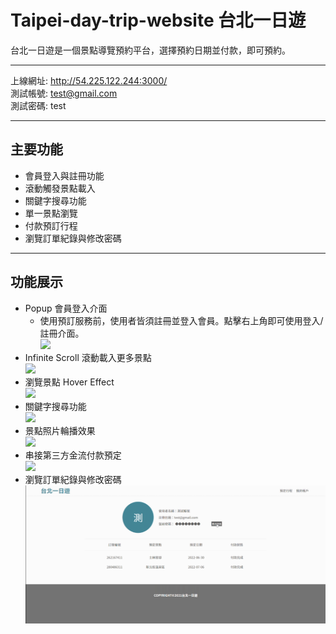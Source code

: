 # Taipei-day-trip-website 台北一日遊 
台北一日遊是一個景點導覽預約平台，選擇預約日期並付款，即可預約。  

----  

上線網址: http://54.225.122.244:3000/  
測試帳號: test@gmail.com  
測試密碼: test  

----  

## 主要功能  
+ 會員登入與註冊功能
+ 滾動觸發景點載入
+ 關鍵字搜尋功能
+ 單一景點瀏覽
+ 付款預訂行程
+ 瀏覽訂單紀錄與修改密碼

----

## 功能展示
+ Popup 會員登入介面
  + 使用預訂服務前，使用者皆須註冊並登入會員。點擊右上角即可使用登入/註冊介面。    
  ![](https://github.com/JulieYeeee/git-work/blob/main/popup1.gif)   
+ Infinite Scroll 滾動載入更多景點  
  ![](https://github.com/JulieYeeee/git-work/blob/main/infinite%20scroll1.gif)  
+ 瀏覽景點 Hover Effect  
  ![](https://github.com/JulieYeeee/git-work/blob/main/hover1.gif)   
+ 關鍵字搜尋功能  
  ![](https://github.com/JulieYeeee/git-work/blob/main/search1.gif)  
+ 景點照片輪播效果  
  ![](https://github.com/JulieYeeee/git-work/blob/main/view1.gif)  
+ 串接第三方金流付款預定  
  ![](https://github.com/JulieYeeee/git-work/blob/main/payment2.gif)  
+ 瀏覽訂單紀錄與修改密碼  
  ![](https://github.com/JulieYeeee/git-work/blob/main/password2.gif)  

